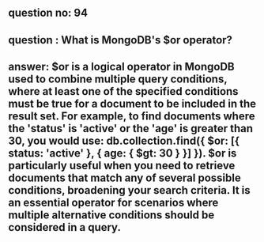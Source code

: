 
      
## question no: 94

## question : What is MongoDB's $or operator?

## answer: $or is a logical operator in MongoDB used to combine multiple query conditions, where at least one of the specified conditions must be true for a document to be included in the result set. For example, to find documents where the 'status' is 'active' or the 'age' is greater than 30, you would use: db.collection.find({ $or: [{ status: 'active' }, { age: { $gt: 30 } }] }). $or is particularly useful when you need to retrieve documents that match any of several possible conditions, broadening your search criteria. It is an essential operator for scenarios where multiple alternative conditions should be considered in a query.
      
